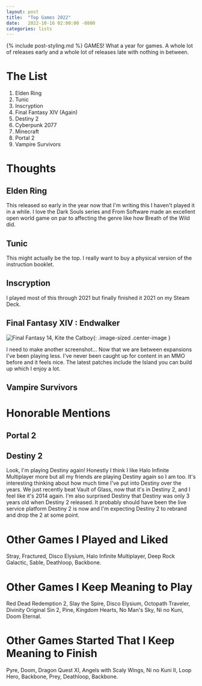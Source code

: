 ```yaml
---
layout: post
title:  "Top Games 2022"
date:   2022-10-16 02:00:00 -0800
categories: lists
---
```

{% include post-styling.md %}
GAMES! What a year for games. A whole lot of releases early and a whole lot of releases late with nothing in between.

# The List

1. Elden Ring
1. Tunic
1. Inscryption
1. Final Fantasy XIV (Again)
1. Destiny 2
1. Cyberpunk 2077
1. Minecraft
1. Portal 2
1. Vampire Survivors

# Thoughts

## Elden Ring

This released so early in the year now that I'm writing this I haven't played it in a while. I love the Dark Souls series and From Software made an excellent open world game on par to affecting the genre like how Breath of the Wild did.

## Tunic

This might actually be the top. I really want to buy a physical version of the instruction booklet.

## Inscryption

I played most of this through 2021 but finally finished it 2021 on my Steam Deck.

##  Final Fantasy XIV : Endwalker

![Final Fantasy 14, Kite the Catboy](/assets/img/posts/top2020/ff14catboy.png){: .image-sized .center-image } 

I need to make another screenshot... Now that we are between expansions I've been playing less. I've never been caught up for content in an MMO before and it feels nice. The latest patches include the Island you can build up which I enjoy a lot.  

## Vampire Survivors

# Honorable Mentions

## Portal 2

## Destiny 2

Look, I'm playing Destiny again! Honestly I think I like Halo Infinite Multiplayer more but all my friends are playing Destiny again so I am too. It's interesting thinking about how much time I've put into Destiny over the years. We just recently beat Vault of Glass, now that it's in Destiny 2, and I feel like it's 2014 again. I'm also surprised Destiny that Destiny was only 3 years old when Destiny 2 released. It probably should have been the live service platform Destiny 2 is now and I'm expecting Destiny 2 to rebrand and drop the 2 at some point.

# Other Games I Played and Liked
Stray, Fractured, Disco Elysium, Halo Infinite Multiplayer, Deep Rock Galactic, Sable, Deathloop, Backbone.

# Other Games I Keep Meaning to Play
 Red Dead Redemption 2, Slay the Spire, Disco Elysium, Octopath Traveler, 
 Divinity Original Sin 2, Pine, Kingdom Hearts, No Man's Sky, Ni no Kuni, Doom Eternal.

# Other Games Started That I Keep Meaning to Finish
Pyre, Doom, Dragon Quest XI, Angels with Scaly Wings, Ni no Kuni II, Loop Hero, Backbone, Prey, Deathloop, Backbone.

